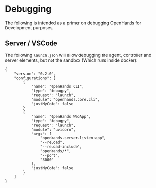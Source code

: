 # Debugging

The following is intended as a primer on debugging OpenHands for Development purposes.

## Server / VSCode

The following `launch.json` will allow debugging the agent, controller and server elements, but not the sandbox (Which
runs inside docker):

```
{
    "version": "0.2.0",
    "configurations": [
        {
            "name": "OpenHands CLI",
            "type": "debugpy",
            "request": "launch",
            "module": "openhands.core.cli",
            "justMyCode": false
        },
        {
            "name": "OpenHands WebApp",
            "type": "debugpy",
            "request": "launch",
            "module": "uvicorn",
            "args": [
                "openhands.server.listen:app",
                "--reload",
                "--reload-include",
                "openhands/*",
                "--port",
                "3000"
            ],
            "justMyCode": false
        }
    ]
}
```
